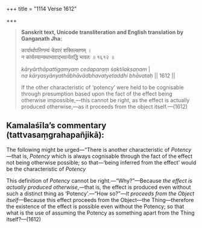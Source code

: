 +++
title = "1114 Verse 1612"

+++
> **Sanskrit text, Unicode transliteration and English translation by Ganganath Jha:** 
>
> कार्यार्थापत्तिगम्यं चेदपरं शक्तिलक्षणम् ।  
> न कार्यस्यान्यथाभावाद्भवत्येतद्धि भावतः ॥ १६१२ ॥ 
>
> *kāryārthāpattigamyaṃ cedaparaṃ śaktilakṣaṇam* \|  
> *na kāryasyānyathābhāvādbhavatyetaddhi bhāvataḥ* \|\| 1612 \|\| 
>
> If the other characteristic of ‘potency’ were held to be cognisable through presumption based upon the fact of the effect being otherwise impossible,—this cannot be right, as the effect is actually produced otherwise,—as it proceeds from the object itself.—(1612)



## Kamalaśīla’s commentary (tattvasaṃgrahapañjikā):

The following might be urged—“There is another characteristic of *Potency*—that is, *Potency* which is always cognisable through the fact of the effect not being otherwise possible; so that—‘being inferred from the effect’ would be the characteristic of *Potency*

This definition of *Potency* cannot be right.—“Why?”—Because *the effect is actually produced otherwise*,—that is, the effect is produced even without such a distinct thing as ‘Potency’.—“How so?”—*It proceeds from the Object itself*—Because this effect proceeds from the Object—the Thing—therefore the existence of the effect is possible even without the Potency; so that what is the use of assuming the Potency as something apart from the Thing itself?—(1612)


